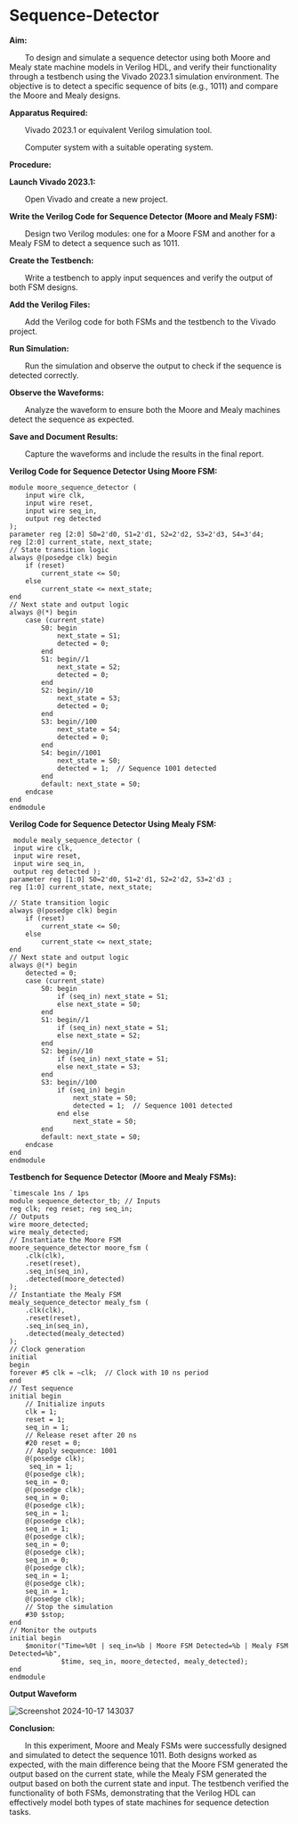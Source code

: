 # Sequence-Detector

**Aim:**

&emsp;&emsp;To design and simulate a sequence detector using both Moore and Mealy state machine models in Verilog HDL, and verify their functionality through a testbench using the Vivado 2023.1 simulation environment. The objective is to detect a specific sequence of bits (e.g., 1011) and compare the Moore and Mealy designs.<br>

**Apparatus Required:**

&emsp;&emsp;Vivado 2023.1 or equivalent Verilog simulation tool.<br>

&emsp;&emsp;Computer system with a suitable operating system.<br>

**Procedure:**

**Launch Vivado 2023.1:**

&emsp;&emsp;Open Vivado and create a new project.<br>

**Write the Verilog Code for Sequence Detector (Moore and Mealy FSM):**

&emsp;&emsp;Design two Verilog modules: one for a Moore FSM and another for a Mealy FSM to detect a sequence such as 1011.<br>

**Create the Testbench:**

&emsp;&emsp;Write a testbench to apply input sequences and verify the output of both FSM designs.<br>

**Add the Verilog Files:**

&emsp;&emsp;Add the Verilog code for both FSMs and the testbench to the Vivado project.<br>

**Run Simulation:**

&emsp;&emsp;Run the simulation and observe the output to check if the sequence is detected correctly.<br>

**Observe the Waveforms:**

&emsp;&emsp;Analyze the waveform to ensure both the Moore and Mealy machines detect the sequence as expected.<br>

**Save and Document Results:**

&emsp;&emsp;Capture the waveforms and include the results in the final report.<br>

**Verilog Code for Sequence Detector Using Moore FSM:**

```
module moore_sequence_detector ( 
    input wire clk, 
    input wire reset, 
    input wire seq_in, 
    output reg detected 
);
parameter reg [2:0] S0=2'd0, S1=2'd1, S2=2'd2, S3=2'd3, S4=3'd4;
reg [2:0] current_state, next_state;
// State transition logic
always @(posedge clk) begin
    if (reset)
        current_state <= S0;
    else
        current_state <= next_state;
end
// Next state and output logic
always @(*) begin
    case (current_state)
        S0: begin
            next_state = S1;
            detected = 0;
        end
        S1: begin//1
            next_state = S2;
            detected = 0;
        end
        S2: begin//10
            next_state = S3;
            detected = 0;
        end
        S3: begin//100
            next_state = S4;
            detected = 0;
        end
        S4: begin//1001
            next_state = S0;
            detected = 1;  // Sequence 1001 detected
        end
        default: next_state = S0;
    endcase
end
endmodule
```

**Verilog Code for Sequence Detector Using Mealy FSM:**

```
 module mealy_sequence_detector ( 
 input wire clk, 
 input wire reset, 
 input wire seq_in, 
 output reg detected ); 
parameter reg [1:0] S0=2'd0, S1=2'd1, S2=2'd2, S3=2'd3 ;
reg [1:0] current_state, next_state;

// State transition logic
always @(posedge clk) begin
    if (reset)
        current_state <= S0;
    else
        current_state <= next_state;
end
// Next state and output logic
always @(*) begin
    detected = 0;
    case (current_state)
        S0: begin
            if (seq_in) next_state = S1;
            else next_state = S0;
        end
        S1: begin//1
            if (seq_in) next_state = S1;
            else next_state = S2;
        end
        S2: begin//10
            if (seq_in) next_state = S1;
            else next_state = S3;
        end
        S3: begin//100
            if (seq_in) begin
                next_state = S0;
                detected = 1;  // Sequence 1001 detected
            end else
                next_state = S0;
        end
        default: next_state = S0;
    endcase
end
endmodule
```

**Testbench for Sequence Detector (Moore and Mealy FSMs):**

```
`timescale 1ns / 1ps
module sequence_detector_tb; // Inputs 
reg clk; reg reset; reg seq_in;
// Outputs
wire moore_detected;
wire mealy_detected;
// Instantiate the Moore FSM
moore_sequence_detector moore_fsm (
    .clk(clk),
    .reset(reset),
    .seq_in(seq_in),
    .detected(moore_detected)
);
// Instantiate the Mealy FSM
mealy_sequence_detector mealy_fsm (
    .clk(clk),
    .reset(reset),
    .seq_in(seq_in),
    .detected(mealy_detected)
);
// Clock generation
initial
begin
forever #5 clk = ~clk;  // Clock with 10 ns period
end
// Test sequence
initial begin
    // Initialize inputs
    clk = 1;
    reset = 1;
    seq_in = 1;
    // Release reset after 20 ns
    #20 reset = 0;
    // Apply sequence: 1001
    @(posedge clk);
     seq_in = 1;
    @(posedge clk);
    seq_in = 0;
    @(posedge clk);
    seq_in = 0;
    @(posedge clk);
    seq_in = 1;
    @(posedge clk);
    seq_in = 1;
    @(posedge clk);
    seq_in = 0;
    @(posedge clk);
    seq_in = 0;
    @(posedge clk);
    seq_in = 1;
    @(posedge clk);
    seq_in = 1;
    @(posedge clk);
    // Stop the simulation
    #30 $stop;
end
// Monitor the outputs
initial begin
    $monitor("Time=%0t | seq_in=%b | Moore FSM Detected=%b | Mealy FSM Detected=%b",
             $time, seq_in, moore_detected, mealy_detected);
end
endmodule
```

**Output Waveform**

![Screenshot 2024-10-17 143037](https://github.com/user-attachments/assets/5a6b6df4-eb4d-4b67-9fad-a83c0b56b7b5)

**Conclusion:**

&emsp;&emsp;In this experiment, Moore and Mealy FSMs were successfully designed and simulated to detect the sequence 1011. Both designs worked as expected, with the main difference being that the Moore FSM generated the output based on the current state, while the Mealy FSM generated the output based on both the current state and input. The testbench verified the functionality of both FSMs, demonstrating that the Verilog HDL can effectively model both types of state machines for sequence detection tasks.
